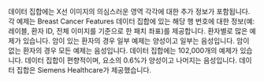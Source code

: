 ﻿데이터 집합에는 X선 이미지의 의심스러운 영역 각각에 대한 추가 정보가 포함됩니다. 각 예제는 Breast Cancer Features 데이터 집합에 있는 해당 행 번호에 대한 정보(예: 레이블, 환자 ID, 전체 이미지를 기준으로 한 패치 좌표)를 제공합니다. 환자별로 많은 예제가 있습니다. 암이 있는 환자의 경우 일부 예제는 양성이고 일부는 음성입니다. 암이 없는 환자의 경우 모든 예제는 음성입니다. 데이터 집합에는 102,000개의 예제가 있습니다. 데이터 집합이 편향적이며, 요소의 0.6%가 양성이고 나머지는 음성입니다. 데이터 집합은 Siemens Healthcare가 제공했습니다.


<!--HONumber=42-->
